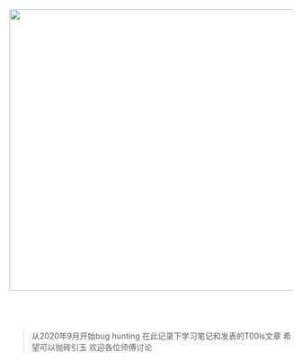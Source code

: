 <div align=center><img src=http://techiesgazette.marwadiuniversity.ac.in/wp-content/uploads/2021/07/bu2.png width="1000" height="500"/></div>

#
<br>

>从2020年9月开始bug hunting
>在此记录下学习笔记和发表的T00ls文章
>希望可以抛砖引玉
>欢迎各位师傅讨论


